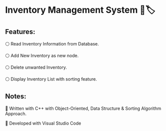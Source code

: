 # Inventory Management System 🏪🏷️

## Features:
:white_circle: Read Inventory Information from Database.

:white_circle: Add New Inventory as new node.

:white_circle: Delete unwanted Inventory.

:white_circle: Display Inventory List with sorting feature.


## Notes:

:large_blue_diamond: Written with C++ with Object-Oriented, Data Structure & Sorting Algorithm Approach.

:large_blue_diamond: Developed with Visual Studio Code
